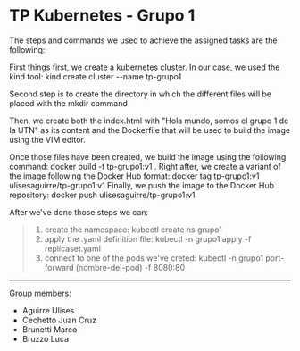 # TP Kubernetes - Grupo 1 

The steps and commands we used to achieve the assigned tasks are the following:

First things first, we create a kubernetes cluster. In our case, we used the kind tool: kind create cluster --name tp-grupo1

Second step is to create the directory in which the different files will be placed with the mkdir <directoryName> command

Then, we create both the index.html with "Hola mundo, somos el grupo 1 de la UTN" as its content and the Dockerfile that will be used to build the image using the VIM editor.

Once those files have been created, we build the image using the following command:  docker build -t tp-grupo1:v1 . 
Right after, we create a variant of the image following the Docker Hub format: docker tag tp-grupo1:v1 ulisesaguirre/tp-grupo1:v1 
Finally, we push the image to the Docker Hub repository: docker push ulisesaguirre/tp-grupo1:v1

After we've done those steps we can:

> 1) create the namespace: kubectl create ns grupo1
> 2) apply the .yaml definition file: kubectl -n grupo1 apply -f replicaset.yaml
> 3) connect to one of the pods we've creted:  kubectl -n grupo1 port-forward (nombre-del-pod) -f 8080:80

--------------------------------------------------------------------------------------------------------------------------------------------------------------------------

Group members:
- Aguirre Ulises
- Cechetto Juan Cruz
- Brunetti Marco
- Bruzzo Luca
